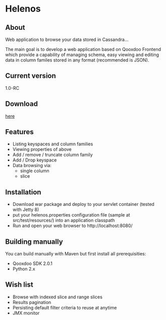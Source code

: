 # Helenos

## About

Web application to browse your data stored in Cassandra...

The main goal is to develop a web application based on Qooxdoo Frontend which provide a capability of managing schema, easy viewing and editing data in column familes stored in any format (recommended is JSON).

## Current version

1.0-RC

## Download

[here](https://github.com/tomekkup/helenos/downloads)

## Features

* Listing keyspaces and column families
* Viewing properties of above
* Add / remove / truncate column family
* Add / Drop keyspace
* Data browsing via:
    * single column
    * slice

## Installation

* Download war package and deploy to your servlet container (tested with Jetty 8)
* put your helenos.properties configuration file (sample at src/test/resources/) into an application classpath
* Run and open your web browser to http://localhost:8080/

## Building manually

You can build manually with Maven but first install all prerequisities:

* Qooxdoo SDK 2.0.1
* Python 2.x

## Wish list

* Browse with indexed slice and range slices
* Results pagination
* Persisting default filter criteria to reuse at anytime
* JMX monitor